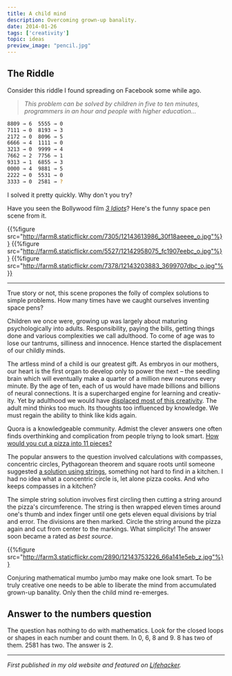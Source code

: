 ```yaml
---
title: A child mind
description: Overcoming grown-up banality.
date: 2014-01-26
tags: ['creativity']
topic: ideas
preview_image: "pencil.jpg"
---
```


## The Riddle

Consider this riddle I found spread­ing on Face­book some while ago.

>_This problem can be solved by children in five to ten minutes, programmers in an hour and people with higher education…_

``` bash
8809 → 6  5555 → 0
7111 → 0  8193 → 3
2172 → 0  8096 → 5
6666 → 4  1111 → 0
3213 → 0  9999 → 4
7662 → 2  7756 → 1
9313 → 1  6855 → 3
0000 → 4  9881 → 5
2222 → 0  5531 → 0
3333 → 0  2581 → ?
```

I solved it pretty quickly. Why don't you try?

Have you seen the Bollywood film [_3 Idiots_](http://en.wikipedia.org/wiki/3_Idiots)? Here's the funny space pen scene from it.

{{%figure src="http://farm8.staticflickr.com/7305/12143613986_30f18aeeee_o.jpg"%}}
{{%figure src="http://farm6.staticflickr.com/5527/12142958075_fc1907eebc_o.jpg"%}}
{{%figure src="http://farm8.staticflickr.com/7378/12143203883_3699707dbc_o.jpg"%}}

---

True story or not, this scene propones the folly of complex solutions to simple problems. How many times have we caught ourselves inventing space pens?

Chil­dren we once were, grow­ing up was largely about maturing psychologically into adults. Respon­si­bility, paying the bills, getting things done and various complexities we call adult­hood. To come of age was to lose our tantrums, silli­ness and innocence. Hence started the displacement of our childly minds.

The artless mind of a child is our great­est gift. As embryos in our moth­ers, our heart is the first organ to develop only to power the next – the seedling brain which will eventually make a quar­ter of a mil­lion new neu­rons every minute. By the age of ten, each of us would have made bil­lions and bil­lions of neural con­nec­tions. It is a super­charged engine for learn­ing and cre­ativ­ity. Yet by adult­hood we would have [displaced most of this creativity](http://www.ted.com/talks/ken_robinson_says_schools_kill_creativity.html). The adult mind thinks too much. Its thoughts too influ­enced by knowl­edge. We must regain the ability to think like kids again.

Quora is a knowledgeable community. Admist the clever answers one often finds over­thinking and com­pli­cation from people triyng to look smart. [How would you cut a pizza into 11 pieces?](http://www.quora.com/What-is-the-easiest-way-to-cut-a-pizza-into-11-equal-slices)

The pop­u­lar answers to the ques­tion involved cal­cu­la­tions with com­passes, con­cen­tric cir­cles, Pythagorean the­o­rem and square roots until someone suggested [a solution using strings](http://www.quora.com/What-is-the-easiest-way-to-cut-a-pizza-into-11-equal-slices/answer/Aen-Tan), something not hard to find in a kitchen. I had no idea what a con­cen­tric cir­cle is, let alone pizza cooks. And who keeps com­passes in a kitchen?

The simple string solution involves first cir­cling then cutting a string around the pizza's cir­cum­fer­ence. The string is then wrapped eleven times around one's thumb and index finger until one gets eleven equal divisions by trial and error. The divisions are then marked. Cir­cle the string around the pizza again and cut from center to the markings. What simplicity! The answer soon became a rated as _best source_.

{{%figure src="http://farm3.staticflickr.com/2890/12143753226_66a141e5eb_z.jpg"%}}

Con­jur­ing math­e­mat­i­cal mumbo jumbo may make one look smart. To be truly cre­ative one needs to be able to lib­er­ate the mind from accumulated grown-up banality. Only then the child mind re-emerges.

## Answer to the numbers question

The ques­tion has noth­ing to do with math­e­mat­ics. Look for the closed loops or shapes in each num­ber and count them. In 0, 6, 8 and 9. 8 has two of them. 2581 has two. The answer is 2.

---

_First published in my old website and featured on [Lifehacker](http://lifehacker.com/5899592/overthinking-and-your-child+like-mind)._